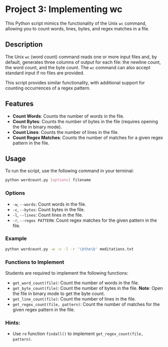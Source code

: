 # Project 3: Implementing wc 

This Python script mimics the functionality of the Unix `wc` command, allowing you to count words, lines, bytes, and regex matches in a file.

## Description

The Unix `wc` (word count) command reads one or more input files and, by default, generates three columns of output for each file: the newline count, the word count, and the byte count. The `wc` command can also accept standard input if no files are provided.

This script provides similar functionality, with additional support for counting occurrences of a regex pattern.

## Features

- **Count Words**: Counts the number of words in the file.
- **Count Bytes**: Counts the number of bytes in the file (requires opening the file in binary mode).
- **Count Lines**: Counts the number of lines in the file.
- **Count Regex Matches**: Counts the number of matches for a given regex pattern in the file.

## Usage

To run the script, use the following command in your terminal:

```sh
python wordcount.py [options] filename
```

### Options

- `-w`, `--words`: Count words in the file.
- `-c`, `--bytes`: Count bytes in the file.
- `-l`, `--lines`: Count lines in the file.
- `-r`, `--regex PATTERN`: Count regex matches for the given pattern in the file.

### Example

```sh
python wordcount.py -w -c -l -r '\bthe\b' meditations.txt
```

### Functions to Implement

Students are required to implement the following functions:

- `get_word_count(file)`: Count the number of words in the file.
- `get_byte_count(file)`: Count the number of bytes in the file. **Note**: Open the file in binary mode to get the byte count.
- `get_line_count(file)`: Count the number of lines in the file.
- `get_regex_count(file, pattern)`: Count the number of matches for the given regex pattern in the file.

### Hints:
- Use `re` function `findall()` to implement `get_regex_count(file, pattern)`. 
